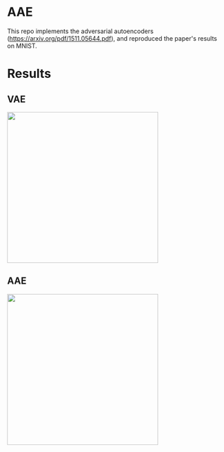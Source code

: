 # AAE
This repo implements the adversarial autoencoders (https://arxiv.org/pdf/1511.05644.pdf), and reproduced the paper's results on MNIST.

# Results
## VAE
<img src="https://github.com/qq456cvb/AAE/blob/master/vae.png?raw=true" width="350">

## AAE
<img src="https://github.com/qq456cvb/AAE/blob/master/aae.png?raw=true" width="350">
